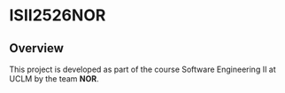 # ISII2526NOR

## Overview

This project is developed as part of the course Software Engineering II at UCLM by the team **NOR**.
